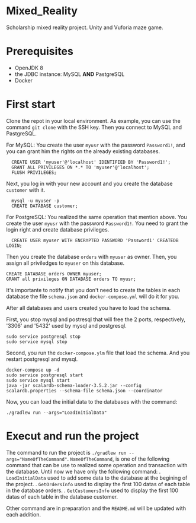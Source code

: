 # Mixed_Reality
Scholarship mixed reality project. Unity and Vuforia maze game.  

# Prerequisites
- OpenJDK 8
- the JDBC instance: MySQL **AND** PastgreSQL
- Docker

# First start 
Clone the repot in your local environment. As example, you can use the command `git clone` with the SSH key. 
Then you connect to MySQL and PastgreSQL. 

For MySQL:
  You create the user `myusr` with the password `Password1!`, and you can grant him the rights on the already existing databases. 
```
  CREATE USER 'myuser'@'localhost' IDENTIFIED BY 'Password1!';
  GRANT ALL PRIVILEGES ON *.* TO 'myuser'@'localhost';
  FLUSH PRIVILEGES;
```
  Next, you log in with your new account and you create the database `customer` with it.
```
  mysql -u myuser -p
  CREATE DATABASE customer;
```
For PostgreSQL:
  You realized the same operation that mention above. You create the user `myusr` with the password `Password1!`. You need to grant the login right and create database privileges.
  ```
    CREATE USER myuser WITH ENCRYPTED PASSWORD 'Password1' CREATEDB LOGIN;
  ```
  Then you create the database `orders` with `myuser` as owner. Then, you assign all priviledges to `myuser` on this database.
  ```
  CREATE DATABASE orders OWNER myuser;
  GRANT all privileges ON DATABASE orders TO myusr;
  ```
 It's importante to notify that you don't need to create the tables in each database the file `schema.json` and `docker-compose.yml` will do it for you. 
 
 After all databases and users created you have to load the schema.
 
 First, you stop mysql and postresql that will free the 2 ports, respectively, '3306' and '5432' used by mysql and postgresql. 
 ```
 sudo service postgresql stop
 sudo service mysql stop
 ```
 Second, you run the `docker-compose.ylm` file that load the schema. And you restart postgresql and mysql.
 
 ```
 docker-compose up -d
 sudo service postgresql start
 sudo service mysql start
 java -jar scalardb-schema-loader-3.5.2.jar --config scalardb.properties --schema-file schema.json --coordinator
 ```
 Now, you can load the initial data to the databases with the command: 
 ```
 ./gradlew run --args="LoadInitialData"
 ```
 
 # Execut and run the project
 
 The command to run the project is `./gradlew run --args="NameOfTheCommand"`. `NameOfTheCommand`, is one of the following command that can be use to realized some operation and transaction with the database. Until now we have only the following command:
 . `LoadInitialData` used to add some data to the database at the begining of the project.
 . `GetOrdersInfo` used to display the first 100 datas of each table in the database orders.
 . `GetCustomersInfo` used to display the first 100 datas of each table in the database customer.
 
 Other command are in preparation and the `README.md` will be updated with each addition. 
 
 
 
 
 
  

